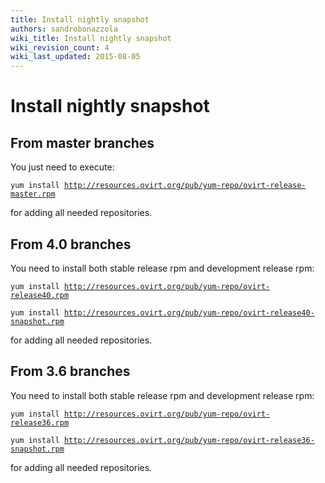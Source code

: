 ```yaml
---
title: Install nightly snapshot
authors: sandrobonazzola
wiki_title: Install nightly snapshot
wiki_revision_count: 4
wiki_last_updated: 2015-08-05
---
```


# Install nightly snapshot

## From master branches

You just need to execute:

`yum install `[`http://resources.ovirt.org/pub/yum-repo/ovirt-release-master.rpm`](http://resources.ovirt.org/pub/yum-repo/ovirt-release-master.rpm)

for adding all needed repositories.

## From 4.0 branches

You need to install both stable release rpm and development release rpm:

`yum install `[`http://resources.ovirt.org/pub/yum-repo/ovirt-release40.rpm`](http://resources.ovirt.org/pub/yum-repo/ovirt-release40.rpm)

`yum install `[`http://resources.ovirt.org/pub/yum-repo/ovirt-release40-snapshot.rpm`](http://resources.ovirt.org/pub/yum-repo/ovirt-release40-snapshot.rpm)

for adding all needed repositories.


## From 3.6 branches

You need to install both stable release rpm and development release rpm:

`yum install `[`http://resources.ovirt.org/pub/yum-repo/ovirt-release36.rpm`](http://resources.ovirt.org/pub/yum-repo/ovirt-release36.rpm)

`yum install `[`http://resources.ovirt.org/pub/yum-repo/ovirt-release36-snapshot.rpm`](http://resources.ovirt.org/pub/yum-repo/ovirt-release36-snapshot.rpm)

for adding all needed repositories.
